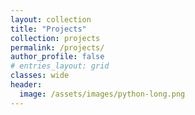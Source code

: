 ```yaml
---
layout: collection
title: "Projects"
collection: projects
permalink: /projects/
author_profile: false
# entries_layout: grid
classes: wide
header:
  image: /assets/images/python-long.png
---
```

